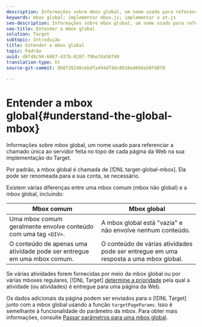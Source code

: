 ```yaml
---
description: Informações sobre mbox global, um nome usado para referenciar a chamado única ao servidor feita no topo de cada página da Web na sua implementação do Target.
keywords: mbox global; implementar mbox.js; implementar o at.js
seo-description: Informações sobre mbox global, um nome usado para referenciar a chamado única ao servidor feita no topo de cada página da Web na sua implementação do Target.
seo-title: Entender a mbox global
solution: Target
subtopic: Introdução
title: Entender a mbox global
topic: Padrão
uuid: d8f48c94-6487-437b-828f-f9be7da58f48
translation-type: ht
source-git-commit: 9b8f39240cbbd7a494d74dc0016ed666a58fd870

---
```



# Entender a mbox global{#understand-the-global-mbox}

Informações sobre mbox global, um nome usado para referenciar a chamado única ao servidor feita no topo de cada página da Web na sua implementação do Target.

Por padrão, a mbox global é chamada de [!DNL target-global-mbox]. Ela pode ser renomeada para a sua conta, se necessário.

Existem várias diferenças entre uma mbox comum (mbox não global) e a mbox global, incluindo:

| Mbox comum | Mbox global |
|--- |--- |
| Uma mbox comum geralmente envolve conteúdo com uma tag `<DIV>`. | A mbox global está &quot;vazia&quot; e não envolve nenhum conteúdo. |
| O conteúdo de apenas uma atividade pode ser entregue em uma mbox comum. | O conteúdo de várias atividades pode ser entregue em uma resposta a uma mbox global. |

Se várias atividades forem fornecidas por meio da mbox global ou por várias mboxes regulares, [!DNL Target] [determine a prioridade](../../../../c-activities/priority.md#concept_1780C11FEA57440499F0047DD6900E0F) pela qual a atividade (ou atividades) é entregue para uma página da Web.

Os dados adicionais da página podem ser enviados para o [!DNL Target] junto com a mbox global usando a função `targetPageParams`. Isso é semelhante à funcionalidade do parâmetro da mbox. Para obter mais informações, consulte [Passar parâmetros para uma mbox global](../../../../c-implementing-target/c-implementing-target-for-client-side-web/t-mbox-download/c-understanding-global-mbox/pass-parameters-to-global-mbox.md#concept_33362A04146C4E3C8E7089B65F38B5E5).
